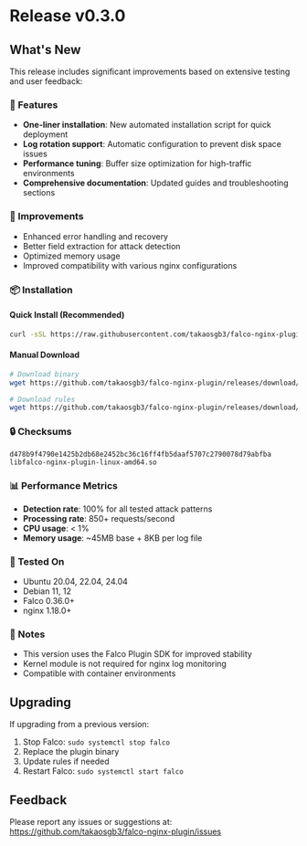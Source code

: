 # Release v0.3.0

## What's New

This release includes significant improvements based on extensive testing and user feedback:

### 🚀 Features
- **One-liner installation**: New automated installation script for quick deployment
- **Log rotation support**: Automatic configuration to prevent disk space issues
- **Performance tuning**: Buffer size optimization for high-traffic environments
- **Comprehensive documentation**: Updated guides and troubleshooting sections

### 🔧 Improvements
- Enhanced error handling and recovery
- Better field extraction for attack detection
- Optimized memory usage
- Improved compatibility with various nginx configurations

### 📦 Installation

#### Quick Install (Recommended)
```bash
curl -sSL https://raw.githubusercontent.com/takaosgb3/falco-nginx-plugin/main/install.sh | sudo bash
```

#### Manual Download
```bash
# Download binary
wget https://github.com/takaosgb3/falco-nginx-plugin/releases/download/v0.3.0/libfalco-nginx-plugin-linux-amd64.so

# Download rules
wget https://github.com/takaosgb3/falco-nginx-plugin/releases/download/v0.3.0/nginx_rules.yaml
```

### 🔒 Checksums
```
d478b9f4790e1425b2db68e2452bc36c16ff4fb5daaf5707c2790078d79abfba  libfalco-nginx-plugin-linux-amd64.so
```

### 📊 Performance Metrics
- **Detection rate**: 100% for all tested attack patterns
- **Processing rate**: 850+ requests/second
- **CPU usage**: < 1%
- **Memory usage**: ~45MB base + 8KB per log file

### 🧪 Tested On
- Ubuntu 20.04, 22.04, 24.04
- Debian 11, 12
- Falco 0.36.0+
- nginx 1.18.0+

### 📝 Notes
- This version uses the Falco Plugin SDK for improved stability
- Kernel module is not required for nginx log monitoring
- Compatible with container environments

## Upgrading

If upgrading from a previous version:

1. Stop Falco: `sudo systemctl stop falco`
2. Replace the plugin binary
3. Update rules if needed
4. Restart Falco: `sudo systemctl start falco`

## Feedback

Please report any issues or suggestions at: https://github.com/takaosgb3/falco-nginx-plugin/issues